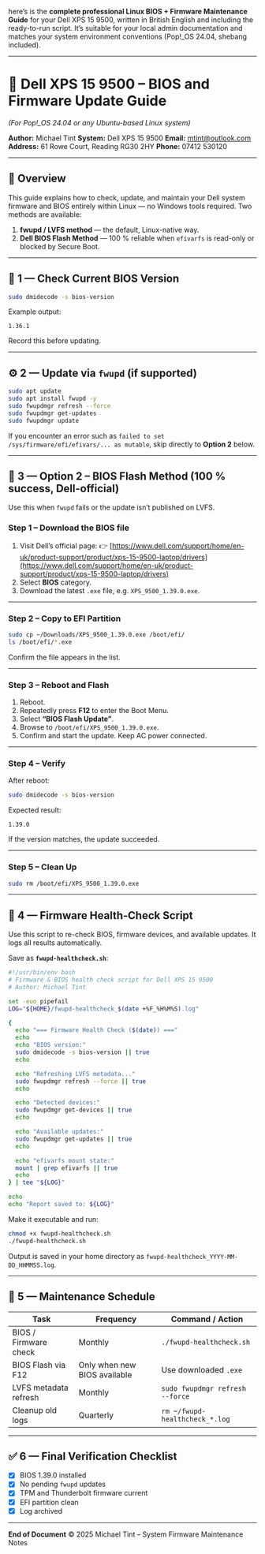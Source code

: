 here’s is the **complete professional Linux BIOS + Firmware Maintenance Guide** for your Dell XPS 15 9500, written in British English and including the ready-to-run script.
It’s suitable for your local admin documentation and matches your system environment conventions (Pop!_OS 24.04, shebang included).

---

# 🧭 Dell XPS 15 9500 – BIOS and Firmware Update Guide

*(For Pop!_OS 24.04 or any Ubuntu-based Linux system)*

**Author:** Michael Tint
**System:** Dell XPS 15 9500
**Email:** [mtint@outlook.com](mailto:mtint@outlook.com)
**Address:** 61 Rowe Court, Reading RG30 2HY
**Phone:** 07412 530120

---

## 🔧 Overview

This guide explains how to check, update, and maintain your Dell system firmware and BIOS entirely within Linux — no Windows tools required.
Two methods are available:

1. **fwupd / LVFS method** — the default, Linux-native way.
2. **Dell BIOS Flash Method** — 100 % reliable when `efivarfs` is read-only or blocked by Secure Boot.

---

## 🧰 1 — Check Current BIOS Version

```bash
sudo dmidecode -s bios-version
```

Example output:

```
1.36.1
```

Record this before updating.

---

## ⚙️ 2 — Update via `fwupd` (if supported)

```bash
sudo apt update
sudo apt install fwupd -y
sudo fwupdmgr refresh --force
sudo fwupdmgr get-updates
sudo fwupdmgr update
```

If you encounter an error such as
`failed to set /sys/firmware/efi/efivars/... as mutable`,
skip directly to **Option 2** below.

---

## 🧱 3 — Option 2 – BIOS Flash Method (100 % success, Dell-official)

Use this when `fwupd` fails or the update isn’t published on LVFS.

### Step 1 – Download the BIOS file

1. Visit Dell’s official page:
   👉 [https://www.dell.com/support/home/en-uk/product-support/product/xps-15-9500-laptop/drivers](https://www.dell.com/support/home/en-uk/product-support/product/xps-15-9500-laptop/drivers)
2. Select **BIOS** category.
3. Download the latest `.exe` file, e.g. `XPS_9500_1.39.0.exe`.

---

### Step 2 – Copy to EFI Partition

```bash
sudo cp ~/Downloads/XPS_9500_1.39.0.exe /boot/efi/
ls /boot/efi/*.exe
```

Confirm the file appears in the list.

---

### Step 3 – Reboot and Flash

1. Reboot.
2. Repeatedly press **F12** to enter the Boot Menu.
3. Select **“BIOS Flash Update”**.
4. Browse to `/boot/efi/XPS_9500_1.39.0.exe`.
5. Confirm and start the update.
   Keep AC power connected.

---

### Step 4 – Verify

After reboot:

```bash
sudo dmidecode -s bios-version
```

Expected result:

```
1.39.0
```

If the version matches, the update succeeded.

---

### Step 5 – Clean Up

```bash
sudo rm /boot/efi/XPS_9500_1.39.0.exe
```

---

## 🧠 4 — Firmware Health-Check Script

Use this script to re-check BIOS, firmware devices, and available updates.
It logs all results automatically.

Save as **`fwupd-healthcheck.sh`**:

```bash
#!/usr/bin/env bash
# Firmware & BIOS health check script for Dell XPS 15 9500
# Author: Michael Tint

set -euo pipefail
LOG="${HOME}/fwupd-healthcheck_$(date +%F_%H%M%S).log"

{
  echo "=== Firmware Health Check ($(date)) ==="
  echo
  echo "BIOS version:"
  sudo dmidecode -s bios-version || true
  echo

  echo "Refreshing LVFS metadata..."
  sudo fwupdmgr refresh --force || true
  echo

  echo "Detected devices:"
  sudo fwupdmgr get-devices || true
  echo

  echo "Available updates:"
  sudo fwupdmgr get-updates || true
  echo

  echo "efivarfs mount state:"
  mount | grep efivarfs || true
  echo
} | tee "${LOG}"

echo
echo "Report saved to: ${LOG}"
```

Make it executable and run:

```bash
chmod +x fwupd-healthcheck.sh
./fwupd-healthcheck.sh
```

Output is saved in your home directory as
`fwupd-healthcheck_YYYY-MM-DD_HHMMSS.log`.

---

## 🧹 5 — Maintenance Schedule

| Task                  | Frequency                    | Command / Action                |
| --------------------- | ---------------------------- | ------------------------------- |
| BIOS / Firmware check | Monthly                      | `./fwupd-healthcheck.sh`        |
| BIOS Flash via F12    | Only when new BIOS available | Use downloaded `.exe`           |
| LVFS metadata refresh | Monthly                      | `sudo fwupdmgr refresh --force` |
| Cleanup old logs      | Quarterly                    | `rm ~/fwupd-healthcheck_*.log`  |

---

## ✅ 6 — Final Verification Checklist

* [x] BIOS 1.39.0 installed
* [x] No pending `fwupd` updates
* [x] TPM and Thunderbolt firmware current
* [x] EFI partition clean
* [x] Log archived

---

**End of Document**
© 2025 Michael Tint – System Firmware Maintenance Notes
